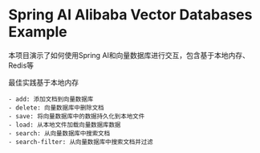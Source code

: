 # Spring AI Alibaba Vector Databases Example

本项目演示了如何使用Spring AI和向量数据库进行交互，包含基于本地内存、Redis等

最佳实践基于本地内存
```
- add: 添加文档到向量数据库
- delete: 向量数据库中删除文档
- save: 将向量数据库中的数据持久化到本地文件
- load: 从本地文件加载向量数据库数据
- search: 从向量数据库中搜索文档
- search-filter: 从向量数据库中搜索文档并过滤
```
